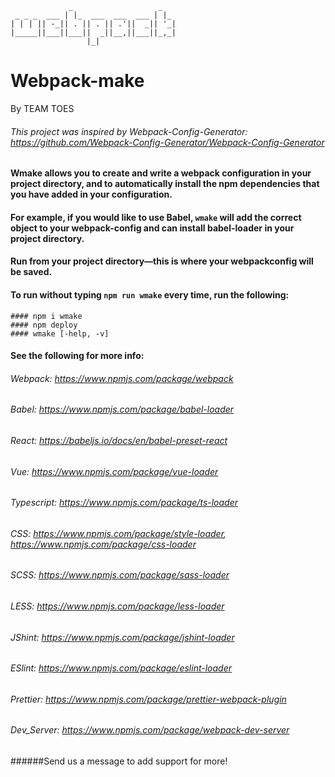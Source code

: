 ```
             _                   _   
 _ _ _  ___ | |_  ___  ___  ___ | |_ 
| | | || -_|| . || . || .'||  _|| '_|
|_____||___||___||  _||__,||___||_,_|
                 |_|                 
```
# Webpack-make
By TEAM TOES

###### This project was inspired by Webpack-Config-Generator: https://github.com/Webpack-Config-Generator/Webpack-Config-Generator

#### Wmake allows you to create and write a webpack configuration in your project directory, and to automatically install the npm dependencies that you have added in your configuration. 

#### For example, if you would like to use Babel, `wmake` will add the correct object to your webpack-config and can install babel-loader in your project directory. 

#### Run from your project directory—this is where your webpackconfig will be saved. 

#### To run without typing `npm run wmake` every time, run the following:
```
#### npm i wmake
#### npm deploy
#### wmake [-help, -v]
```
#### See the following for more info:
###### Webpack: https://www.npmjs.com/package/webpack
###### Babel: https://www.npmjs.com/package/babel-loader
###### React: https://babeljs.io/docs/en/babel-preset-react
###### Vue: https://www.npmjs.com/package/vue-loader
###### Typescript: https://www.npmjs.com/package/ts-loader
###### CSS: https://www.npmjs.com/package/style-loader, https://www.npmjs.com/package/css-loader
###### SCSS: https://www.npmjs.com/package/sass-loader
###### LESS: https://www.npmjs.com/package/less-loader
###### JShint: https://www.npmjs.com/package/jshint-loader
###### ESlint: https://www.npmjs.com/package/eslint-loader
###### Prettier: https://www.npmjs.com/package/prettier-webpack-plugin
###### Dev_Server: https://www.npmjs.com/package/webpack-dev-server

######Send us a message to add support for more!

